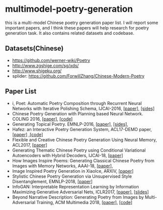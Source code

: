 # multimodel-poetry-generation
this is a multi-model Chinese poetry generation paper list. I will report some important papers, and I think these papers will help research for poetry generation task. It also contains related datasets and codebase. 



## Datasets(Chinese)
- https://github.com/werner-wiki/Poetry
- http://www.zgshige.com/sg/xds/
- http://www.shigeku.org/
- splider: https://github.com/ForwillZhang/Chinese-Modern-Poetry

## Paper List
- i, Poet: Automatic Poetry Composition through Recurrent Neural Networks with Iterative Polishing Schema, IJCAI-2016, [[paper]](http://www.ruiyan.me/pubs/IJCAI2016A.pdf), [[sides]](http://qngw2014.bj.bcebos.com/upload/2016/05/yanrui-ipoet.pdf)
- Chinese Poetry Generation with Planning based Neural Network. COLING 2016, [[paper]](http://aclweb.org/anthology/C16-1100), [[code]](https://github.com/Disiok/poetry-seq2seq)
-  Generating Topical Poetry. EMNLP-2016, [[paper]](http://www.aclweb.org/anthology/D16-1126), [[sides]](http://xingshi.me/data/pdf/EMNLP2016poem-slides.pdf), 
- Hafez: an Interactive Poetry Generation System, ACL17-DEMO paper, [[paper]](http://xingshi.me/data/pdf/ACL2017demo.pdf) ,[[code]](https://github.com/shixing/poem)
- Flexible and Creative Chinese Poetry Generation Using Neural Memory, ACL2017, [[paper]](http://aclweb.org/anthology/P17-1125)
- Generating Thematic Chinese Poetry using Conditional Variational Autoencoders with Hybrid Decoders, IJCAI-18, [[paper]](https://www.ijcai.org/proceedings/2018/0631.pdf)
- How Images Inspire Poems: Generating Classical Chinese Poetry from Images with Memory Networks, AAAI-18, [[paper]](https://arxiv.org/pdf/1803.02994.pdf),
- Image Inspired Poetry Generation in XiaoIce, ARXIV, [[paper]](https://arxiv.org/pdf/1808.03090.pdf)
- Stylistic Chinese Poetry Generation via Unsupervised Style Disentanglement, EMNLP-2018, [[paper]](http://nlp.csai.tsinghua.edu.cn/~yangcheng/publications/emnlp2018.pdf)
- InfoGAN: Interpretable Representation Learning by Information Maximizing Generative Adversarial Nets, ICLR2017, [[paper]](https://arxiv.org/pdf/1606.03657.pdf), [[slides]](https://hci.iwr.uni-heidelberg.de/system/files/private/downloads/84501945/peter_huegel_infogan_slides.pdf)
- Beyond Narrative Description: Generating Poetry from Images by Multi-Adversarial Training, ACM Multimedia 2018, [[paper]](https://arxiv.org/pdf/1804.08473v4.pdf), [[code]](https://github.com/bei21/img2poem) 
